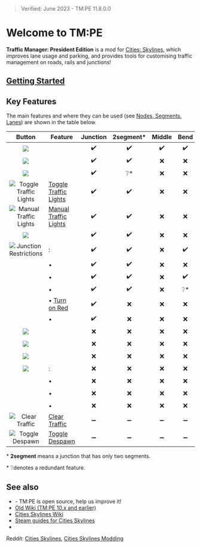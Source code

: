 > Verified: June 2023 - TM:PE 11.8.0.0

# Welcome to TM:PE

**Traffic Manager: President Edition** is a mod
for [Cities: Skylines](https://store.steampowered.com/app/255710/Cities_Skylines), which improves lane usage and
parking, and provides tools for customising traffic management on roads, rails and junctions!

## [Getting Started](Getting-Started.md)
## [](Guides.md)

## Key Features

The main features and where they can be used (see [Nodes, Segments, Lanes](Nodes,-Segments,-Lanes.md)) are shown in the
table below.

|                        Button                         | Feature                                                 | Junction | 2segment* | Middle | Bend | Segment |
|:-----------------------------------------------------:|---------------------------------------------------------|:--------:|:---------:|:------:|:----:|:-------:|
|      ![](btnLaneConnectors.png)       | [](Lane-Connectors.md)                   |    ✔️    |    ✔️     |   ✔️   |  ✔️  |    ❌    |
|          ![](btnLaneArrows.png)           | [](Lane-Arrows.md)                           |    ✔️    |    ✔️     |   ❌    |  ❌   |    ❌    |
|       ![](btnPrioritySigns.png)        | [](Priority-Signs.md)                     |    ✔️    |    ❔*     |   ❌    |  ❌   |    ❌    |
|      ![Toggle Traffic Lights](btnToggleTL.png)       | [Toggle Traffic Lights](Toggle-Traffic-Lights.md)       |    ✔️    |    ✔️     |   ❌    |  ❌   |    ❌    |
|      ![Manual Traffic Lights](btnManualTL.png)       | [Manual Traffic Lights](Manual-Traffic-Lights.md)       |    ✔️    |    ✔️     |   ❌    |  ❌   |    ❌    |
|        ![](btnTimedTL.png)        | [](Timed-Traffic-Lights.md)         |    ✔️    |    ✔️     |   ❌    |  ❌   |    ❌    |
| ![Junction Restrictions](btnJunctionRestrictions.png) | [](Junction-Restrictions.md):      |    ✔️    |    ✔️     |   ❌    |  ✔️  |    ❌    |
|                                                       | • [](Enter-Blocked-Junctions.md) |    ✔️    |    ✔️     |   ❌    |  ❌   |    ❌    |
|                                                       | • [](Pedestrian-Crossings.md)       |    ✔️    |    ✔️     |   ❌    |  ✔️  |    ❌    |
|                                                       | • [](U-Turns.md)                                 |    ✔️    |    ✔️     |   ❌    |  ❔*  |    ❌    |
|                                                       | • [Turn on Red](Turn-on-Red.md)                         |    ✔️    |     ❌     |   ❌    |  ❌   |    ❌    |
|                                                       | • [](Lane-Changes.md)                       |    ✔️    |     ❌     |   ❌    |  ❌   |    ❌    |
|          ![](btnSpeedLimits.png)          | [](Speed-Limits.md)                         |    ❌     |     ❌     |   ❌    |  ❌   |   ✔️    |
|  ![](btnParkingRestrictions.png)  | [](Parking-Restrictions.md)         |    ❌     |     ❌     |   ❌    |  ❌   |   ✔️    |
|  ![](btnVehicleRestrictions.png)  | [](Vehicle-Restrictions.md)         |    ❌     |     ❌     |   ❌    |  ❌   |   ✔️    |
|          ![](btnAdjustRoads.png)          | [](Adjust-Roads.md):                        |    ❌     |     ❌     |   ❌    |  ❌   |   ✔️    |
|                                                       | • [](Priority-Routes.md)                 |    ❌     |     ❌     |   ❌    |  ❌   |   ✔️    |
|                                                       | • [](High-Priority-Roads.md)         |    ❌     |     ❌     |   ❌    |  ❌   |   ✔️    |
|                                                       | • [](Roundabout-Policies.md)         |    ❌     |     ❌     |   ❌    |  ❌   |   ✔️    |
|         ![Clear Traffic](btnClearTraffic.png)         | [Clear Traffic](Clear-Traffic.md)                       |    ➖     |     ➖     |   ➖    |  ➖   |    ➖    |
|        ![Toggle Despawn](btnToggleDespawn.png)        | [Toggle Despawn](Toggle-Despawn.md)                     |    ➖     |     ➖     |   ➖    |  ➖   |    ➖    |

\* **2segment** means a junction that has only two segments.

\* ❔denotes a redundant feature.

## See also

* [](Contributing.md) - TM:PE is open source, help us improve it!
* [Old Wiki (TM:PE 10.x and earlier)](https://tmpe.viathinksoft.com/wiki/)
* [Cities Skylines Wiki](https://skylines.paradoxwikis.com/Cities:_Skylines_Wiki)
* [Steam guides for Cities Skylines](https://steamcommunity.com/app/255710/guides/)
*

Reddit: [Cities Skylines](https://www.reddit.com/r/CitiesSkylines/), [Cities Skylines Modding](https://www.reddit.com/r/CitiesSkylinesModding/)